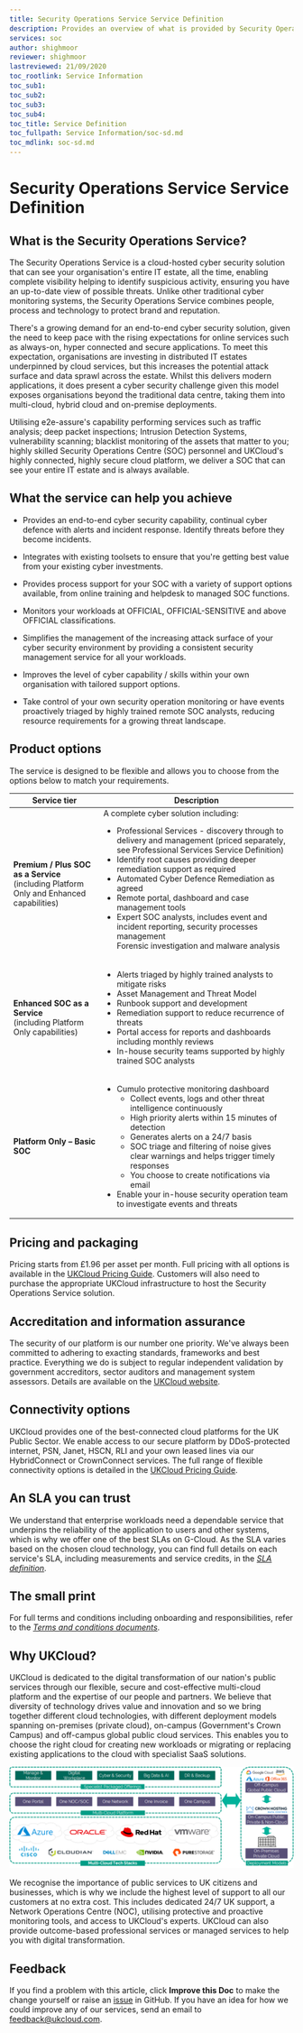 ```yaml
---
title: Security Operations Service Service Definition
description: Provides an overview of what is provided by Security Operations Service
services: soc
author: shighmoor
reviewer: shighmoor
lastreviewed: 21/09/2020
toc_rootlink: Service Information
toc_sub1: 
toc_sub2:
toc_sub3:
toc_sub4:
toc_title: Service Definition
toc_fullpath: Service Information/soc-sd.md
toc_mdlink: soc-sd.md
---
```


# Security Operations Service Service Definition

## What is the Security Operations Service?

The Security Operations Service is a cloud-hosted cyber security solution that can see your organisation's entire IT estate, all the time, enabling complete visibility helping to identify suspicious activity, ensuring you have an up-to-date view of possible threats. Unlike other traditional cyber monitoring systems, the Security Operations Service combines people, process and technology to protect brand and reputation.

There's a growing demand for an end-to-end cyber security solution, given the need to keep pace with the rising expectations for online services such as always-on, hyper connected and secure applications. To meet this expectation, organisations are investing in distributed IT estates underpinned by cloud services, but this increases the potential attack surface and data sprawl across the estate. Whilst this delivers modern applications, it does present a cyber security challenge given this model exposes organisations beyond the traditional data centre, taking them into multi-cloud, hybrid cloud and on-premise deployments.

Utilising e2e-assure's capability performing services such as traffic analysis; deep packet inspections; Intrusion Detection Systems, vulnerability scanning; blacklist monitoring of the assets that matter to you; highly skilled Security Operations Centre (SOC) personnel and UKCloud's highly connected, highly secure cloud platform, we deliver a SOC that can see your entire IT estate and is always available.

## What the service can help you achieve

- Provides an end-to-end cyber security capability, continual cyber defence with alerts and incident response. Identify threats before they become incidents.

- Integrates with existing toolsets to ensure that you're getting best value from your existing cyber investments.

- Provides process support for your SOC with a variety of support options available, from online training and helpdesk to managed SOC functions.

- Monitors your workloads at OFFICIAL, OFFICIAL-SENSITIVE and above OFFICIAL classifications.

- Simplifies the management of the increasing attack surface of your cyber security environment by providing a consistent security management service for all your workloads.

- Improves the level of cyber capability / skills within your own organisation with tailored support options.

- Take control of your own security operation monitoring or have events proactively triaged by highly trained remote SOC analysts, reducing resource requirements for a growing threat landscape.

## Product options

The service is designed to be flexible and allows you to choose from the options below to match your requirements.

Service tier | Description
-------------|------------
**Premium / Plus SOC as a Service**<br>(including Platform Only and Enhanced capabilities) | A complete cyber solution including:<ul><li>Professional Services - discovery through to delivery and management (priced separately, see Professional Services Service Definition)</li><li>Identify root causes providing deeper remediation support as required</li><li>Automated Cyber Defence Remediation as agreed</li><li>Remote portal, dashboard and case management tools</li><li>Expert SOC analysts, includes event and incident reporting, security processes management</li></li>Forensic investigation and malware analysis</li></ul>
**Enhanced SOC as a Service**<br>(including Platform Only capabilities) | <ul><li>Alerts triaged by highly trained analysts to mitigate risks</li><li>Asset Management and Threat Model</li><li>Runbook support and development</li><li>Remediation support to reduce recurrence of threats</li><li>Portal access for reports and dashboards including monthly reviews</li><li>In-house security teams supported by highly trained SOC analysts</li></ul>
**Platform Only – Basic SOC** | <ul><li>Cumulo protective monitoring dashboard<ul><li>Collect events, logs and other threat intelligence continuously</li><li>High priority alerts within 15 minutes of detection</li><li>Generates alerts on a 24/7 basis</li><li>SOC triage and filtering of noise gives clear warnings and helps trigger timely responses</li><li>You choose to create notifications via email</li></ul><li>Enable your in-house security operation team to investigate events and threats</li></ul>

## Pricing and packaging

Pricing starts from £1.96 per asset per month. Full pricing with all options is available in the [UKCloud Pricing Guide](https://ukcloud.com/pricing-guide). Customers will also need to purchase the appropriate UKCloud infrastructure to host the Security Operations Service solution.

## Accreditation and information assurance

The security of our platform is our number one priority. We've always been committed to adhering to exacting standards, frameworks and best practice. Everything we do is subject to regular independent validation by government accreditors, sector auditors and management system assessors. Details are available on the [UKCloud website](https://ukcloud.com/governance/).

## Connectivity options

UKCloud provides one of the best-connected cloud platforms for the UK Public Sector. We enable access to our secure platform by DDoS-protected internet, PSN, Janet, HSCN, RLI and your own leased lines via our HybridConnect or CrownConnect services. The full range of flexible connectivity options is detailed in the [UKCloud Pricing Guide](https://ukcloud.com/pricing-guide).

## An SLA you can trust

We understand that enterprise workloads need a dependable service that underpins the reliability of the application to users and other systems, which is why we offer one of the best SLAs on G-Cloud. As the SLA varies based on the chosen cloud technology, you can find full details on each service's SLA, including measurements and service credits, in the [*SLA definition*](../other/other-ref-sla-definition.md).

## The small print

For full terms and conditions including onboarding and responsibilities, refer to the [*Terms and conditions documents*](../other/other-ref-terms-and-conditions.md).

## Why UKCloud?

UKCloud is dedicated to the digital transformation of our nation's public services through our flexible, secure and cost-effective multi-cloud platform and the expertise of our people and partners. We believe that diversity of technology drives value and innovation and so we bring together different cloud technologies, with different deployment models spanning on-premises (private cloud), on-campus (Government's Crown Campus) and off-campus global public cloud services. This enables you to choose the right cloud for creating new workloads or migrating or replacing existing applications to the cloud with specialist SaaS solutions.

![UKCloud services](images/ukc-services-g12.png)

We recognise the importance of public services to UK citizens and businesses, which is why we include the highest level of support to all our customers at no extra cost. This includes dedicated 24/7 UK support, a Network Operations Centre (NOC), utilising protective and proactive monitoring tools, and access to UKCloud's experts. UKCloud can also provide outcome-based professional services or managed services to help you with digital transformation.

## Feedback

If you find a problem with this article, click **Improve this Doc** to make the change yourself or raise an [issue](https://github.com/UKCloud/documentation/issues) in GitHub. If you have an idea for how we could improve any of our services, send an email to <feedback@ukcloud.com>.
